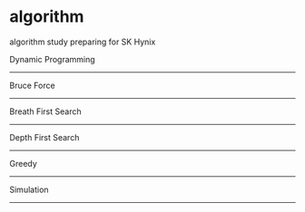 # algorithm
algorithm study preparing for SK Hynix

Dynamic Programming
* * *
Bruce Force
* * *
Breath First Search
* * *
Depth First Search
* * *
Greedy
* * *
Simulation
* * *
